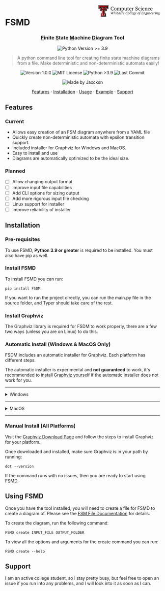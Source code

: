 <picture>
         <source media="(prefers-color-scheme: dark)" srcset="./dark.png">
        <img alt="Texas Tech Computer Science - Whitacre College of Engineering" src="https://raw.githubusercontent.com/jaxcksn/jaxcksn/main/files/Lockup_Github.svg" width="200" align="right">
</picture>

# FSMD

<div align="center">

### <u>F</u>inite <u>S</u>tate <u>M</u>achine <u>D</u>iagram Tool

![Python Version >= 3.9](https://flat.badgen.net/pypi/python/FSMD)

</div>

> A python command line tool for creating finite state machine diagrams from a file. Make deterministic and non-deterministic automata easily!

<div align="center">

![Version 1.0.0](https://flat.badgen.net/badge/pypi/1.0.0/cyan?icon=pypi) ![MIT License](https://flat.badgen.net/badge/license/GPLv3/blue) ![Python >3.9](https://flat.badgen.net/pypi/dd/FSMD/?label=downloads&color=purple) ![Last Commit](https://flat.badgen.net/github/last-commit/jaxcksn/FSMD)

![Made by Jaxcksn](https://flat.badgen.net/badge/Made%20with%20%E2%99%A5%20by/Jaxcksn/red)

</div>

<div align="center">

[Features](#features) **·** [Installation](#installation) **·** [Usage](#using-fsmd) **·** [Example](#example) **·** [Support](#support)

</div>

## Features

### Current

- Allows easy creation of an FSM diagram anywhere from a YAML file
- Quickly create non-deterministic automata with epsilon transition support.
- Included installer for Graphviz for Windows and MacOS.
- Easy to install and use
- Diagrams are automatically optimized to be the ideal size.

### Planned

- [ ] Allow changing output format
- [ ] Improve input file capabilities
- [ ] Add CLI options for sizing output
- [ ] Add more rigorous input file checking
- [ ] Linux support for installer
- [ ] Improve reliability of installer

## Installation

### Pre-requisites

To use FSMD, **Python 3.9 or greater** is required to be installed. You must also have pip as well.

### Install FSMD

To install FSMD you can run:

```
pip install FSDM
```

If you want to run the project directly, you can run the main.py file in the source folder, and Typer should take care of the rest.

### Install Graphviz

The Graphviz library is required for FSDM to work properly, there are a few two ways (unless you are on Linux) to do this.

### Automatic Install (Windows & MacOS Only)

FSDM includes an automatic installer for Graphviz. Each platform has different steps.

The automatic installer is experimental and **not guaranteed** to work, it's recommended to [install Graphviz yourself](#manual-install-all-platforms) if the automatic installer does not work for you.

---

<details>
    <summary>Windows</summary>

#### Usage

To install on Windows, run the following command:

    FSDM install

_Note:_ The windows installer does not add the Graphviz executables to your system path. It instead installs to a location in `%LOCALAPPDATA`, which is added to the PATH only when running FSDM. If you don't know what this means, don't worry about it.

</details>

---

<details>
    <summary>MacOS</summary>

#### Requirements

Automatic installation on MacOS **requires Homebrew** to be installed. You can install it by following the steps on [this page](https://brew.sh/).

#### Usage

Once you meet all the requirements, run the following command:

    FSDM install

</details>

---

### Manual Install (All Platforms)

Visit the [Graphviz Download Page](https://graphviz.org/download/) and follow the steps to install Graphviz for your platform.

Once downloaded and installed, make sure Graphviz is in your path by running:

    dot --version

If the command runs with no issues, then you are ready to start using FSMD.

## Using FSMD

Once you have the tool installed, you will need to create a file for FSMD to create a diagram of. Please see the [FSM File Documentation](./docs/fsmfile.md) for details.

To create the diagram, run the following command:

    FSMD create INPUT_FILE OUTPUT_FOLDER

To view all the options and arguments for the create command you can run:

    FSMD create --help

## Support

I am an active college student, so I stay pretty busy, but feel free to open an issue if you run into any problems, and I will look into it as soon as I can.
